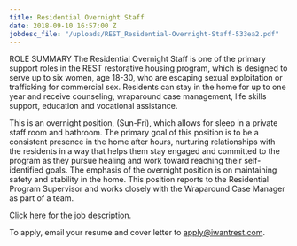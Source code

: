 ```yaml
---
title: Residential Overnight Staff
date: 2018-09-10 16:57:00 Z
jobdesc_file: "/uploads/REST_Residential-Overnight-Staff-533ea2.pdf"
---
```


ROLE SUMMARY  The Residential Overnight Staff is one of the primary support roles in the REST restorative housing program, which is designed to serve up to six women, age 18-30, who are escaping sexual exploitation or trafficking for commercial sex. Residents can stay in the home for up to one year and receive counseling, wraparound case management, life skills support, education and vocational assistance. 

This is an overnight position, (Sun-Fri), which allows for sleep in a private staff room and bathroom. The primary goal of this position is to be a consistent presence in the home after hours, nurturing relationships with the residents in a way that helps them stay engaged and committed to the program as they pursue healing and work toward reaching their self-identified goals. The emphasis of the overnight position is on maintaining safety and stability in the home.  This position reports to the Residential Program Supervisor and works closely with the Wraparound Case Manager as part of a team.

[Click here for the job description.](/uploads/REST_Residential-Overnight-Staff-533ea2.pdf)

To apply, email your resume and cover letter to [apply@iwantrest.com](mailto:apply@iwantrest.com).
